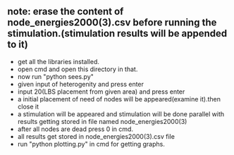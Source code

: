 ## note: erase the content of node_energies2000(3).csv before running the stimulation.(stimulation results will be appended to it)

* get all the libraries installed.
* open cmd and open this directory in that.
* now run "python sees.py"
* given input of heterogenity and press enter
* input 20(LBS placement from given area) and press enter
* a initial placement of need of nodes will be appeared(examine it).then close it
* a stimulation will be appeared and stimulation will be done parallel with results getting stored in file named node_energies2000(3)
* after all nodes are dead press 0 in cmd.
* all results get stored in node_energies2000(3).csv file
* run "python plotting.py" in cmd for getting graphs.
